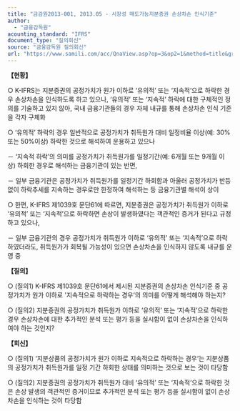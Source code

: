 ```yaml
---
title: "금감원2013-001, 2013.05 - 시장성 매도가능지분증권 손상차손 인식기준"
author:
  - "금융감독원"
acounting_standard: "IFRS"
document_type: "질의회신"
source: "금융감독원 질의회신"
url: "https://www.samili.com/acc/QnaView.asp?op=3&op2=1&method=title&group=2122-15;1&orgcode=1&searchword=&page=8&code=%EA%B8%88%EA%B0%90%EC%9B%902013%2D001%3A20130531"
---
```

**【현황】**

○ K-IFRS는 지분증권의 공정가치가 원가 이하로 ‘유의적’ 또는 ‘지속적’으로 하락한 경우 손상차손을 인식하도록 하고 있으나, ‘유의적’ 또는 ‘지속적’ 하락에 대한 구체적인 정의를 기술하고 있지 않아, 국내 금융기관들의 경우 자체 내규를 통해 손상차손 인식 기준을 각자 구체화

  

○ ‘유의적’ 하락의 경우 일반적으로 공정가치가 취득원가 대비 일정비율 이상(예: 30% 또는 50%이상) 하락한 것으로 해석하여 운용하고 있으나

－ ‘지속적 하락’의 의미를 공정가치가 취득원가를 일정기간(예: 6개월 또는 9개월 이상) 하회한 경우로 해석하는 금융기관이 있는 반면,

－ 일부 금융기관은 공정가치가 취득원가를 일정기간 하회함과 아울러 공정가치가 반등 없이 하락추세를 지속하는 경우로만 한정하여 해석하는 등 금융기관별 해석이 상이

  

○ 한편, K-IFRS 제1039호 문단61에 따르면, 지분증권은 공정가치가 취득원가 이하로 ‘유의적’ 또는 ‘지속적’으로 하락하면 손상이 발생하였다는 객관적인 증거가 된다고 규정하고 있으나,

－ 일부 금융기관의 경우 공정가치가 취득원가 이하로 ‘유의적’ 또는 ‘지속적’으로 하락하였더라도, 취득원가가 회복될 가능성이 있으면 손상차손을 인식하지 않도록 내규를 운영 중

  
**【질의】**

○ (질의1) K-IFRS 제1039호 문단61에서 제시된 지분증권의 손상차손 인식기준 중 공정가치가 원가 이하로 '지속적으로 하락하는 경우‘의 의미를 어떻게 해석해야 하는지?

  

○ (질의2) 지분증권의 공정가치가 취득원가 이하로 ‘유의적’ 또는 ‘지속적’으로 하락한 경우 손상차손에 대한 추가적인 분석 또는 평가 등을 실시함이 없이 손상차손을 인식하여야 하는 것인지?

  
  

**【회신】**

○ (질의1) ‘지분상품의 공정가치가 원가 이하로 지속적으로 하락하는 경우’는 지분상품의 공정가치가 취득원가를 일정 기간 하회한 상태를 의미하는 것으로 보는 것이 타당함

  

○ (질의2) 지분증권의 공정가치가 취득원가 대비 ‘유의적’ 또는 ‘지속적’으로 하락한 것은 손상 발생의 객관적인 증거이므로 추가적인 분석 또는 평가 등을 실시함이 없이 손상차손을 인식하는 것이 타당함

